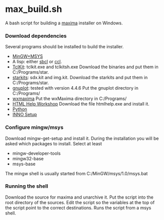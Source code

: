 # max_build.sh

A bash script for building a [maxima](http://maxima.sf.net/) installer
on Windows.

### Download dependencies

Several programs should be installed to build the installer.

* [MinGW+MSYS](http://mingw.org/)
* A lisp: either [sbcl](http://www.sbcl.org) or [ccl](http://ccl.clozure.com).
* [TclKit](http://www.jrsoftware.org/isinfo.php): tclkit.exe and tclkitsh.exe
Download the binaries and put them in C:/Programs/star.
* [starkits](www.tcl.tk/starkits): sdx.kit and img.kit.
Download the starkits and put them in C:/Programs/star.
* [gnuplot](http://gnuplot.info): tested with version 4.4.6
Put the gnuplot directory in C:/Programs/
* [wxmaxima](http://andrejv.github.io/wxmaxima/)
Put the wxMaxima directory in C:/Programs/
* [HTML Help Workshop](http://www.microsoft.com/en-us/download/details.aspx?id=21138)
Download the file htmlhelp.exe and install it.
* [Python](http://python.org)
* [INNO Setup](http://www.jrsoftware.org/isinfo.php)

### Configure mingw/msys

Download mingw-get-setup and install it. During the installation you
will be asked which packages to install. Select at least

* mingw-developer-tools
* mingw32-base
* msys-base

The mingw shell is usually started from C:/MinGW/msys/1.0/msys.bat

### Running the shell

Download the source for maxima and unarchive it. Put the script into
the root directory of the sources. Edit the script so the variables at
the top of the script point to the correct destinations. Runs the
script from a msys shell.
